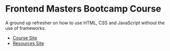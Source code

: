 # Frontend Masters Bootcamp Course

A ground up refresher on how to use HTML, CSS and JavaScript without the use of frameworks.

- [Course Site](https://frontendmasters.com/bootcamp/)
- [Resources Site](https://frontendmasters.github.io/bootcamp/)